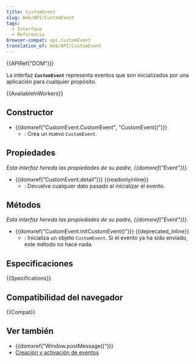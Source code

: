 ```yaml
---
title: CustomEvent
slug: Web/API/CustomEvent
tags:
  - Interface
  - Referencia
browser-compat: api.CustomEvent
translation_of: Web/API/CustomEvent
---
```

{{APIRef("DOM")}}

La interfaz **`CustomEvent`** representa eventos que son inicializados por una aplicación para cualquier propósito.

{{AvailableInWorkers}}

## Constructor

- {{domxref("CustomEvent.CustomEvent", "CustomEvent()")}}
  - : Crea un nuevo `CustomEvent`.

## Propiedades

_Esta interfaz hereda las propiedades de su padre, {{domxref("Event")}}._

- {{domxref("CustomEvent.detail")}} {{readonlyinline}}
  - : Devuelve cualquier dato pasado al inicializar el evento.

## Métodos

_Esta interfaz hereda las propiedades de su padre, {{domxref("Event")}}._

- {{domxref("CustomEvent.initCustomEvent()")}} {{deprecated_inline}}
  - : Inicializa un objeto `CustomEvent`. Si el evento ya ha sido enviado, este método no hace nada.


## Especificaciones

{{Specifications}}

## Compatibilidad del navegador

{{Compat}}


## Ver también

- {{domxref("Window.postMessage()")}}
- [Creación y activación de eventos](/en-US/docs/Web/Events/Creating_and_triggering_events)
